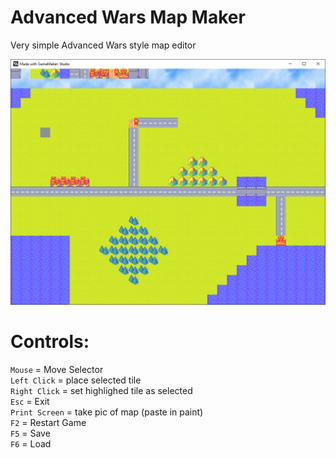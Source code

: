 # Advanced Wars Map Maker

Very simple Advanced Wars style map editor  

![Screenshot](https://github.com/timeblade0/advanced_wars_map_maker/blob/main/screenshot.png)

# Controls:
`Mouse` = Move Selector  
`Left Click` = place selected tile  
`Right Click` = set highlighed tile as selected  
`Esc` = Exit  
`Print Screen` = take pic of map (paste in paint)  
`F2` = Restart Game  
`F5` = Save  
`F6` = Load 
